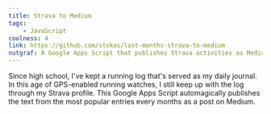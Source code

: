 ```yaml
---
title: Strava to Medium
tags:
    - JavaScript
coolness: 4
link: https://github.com/stvkas/last-months-strava-to-medium
nutgraf: A Google Apps Script that publishes Strava activities as Medium stories.
---
```


Since high school, I've kept a running log that's served as my daily journal. In this age of GPS-enabled running watches, I still keep up with the log through my Strava profile. This Google Apps Script automagically publishes the text from the most popular entries every months as a post on Medium.